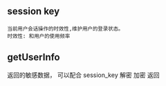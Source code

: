 ## session key
    当前用户会话操作的时效性,维护用户的登录状态。
    时效性: 和用户的使用频率
## getUserInfo
  返回的敏感数据， 可以配合 session_key 解密
  加密 返回